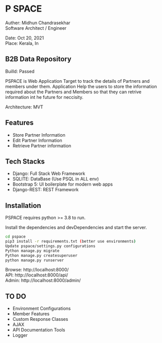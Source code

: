 # P SPACE
Auther: Midhun Chandrasekhar
<br>
Software Architect / Engineer

Date: Oct 20, 2021
<br>
Place: Kerala, In

## B2B Data Repository

Builld: Passed

PSPACE is Web Application Target to track the details of Partners and members under them. Application Help the users to store the information required about the Partners and Members so that they can retrive information int he future for neccisity. 

Architecture: MVT

## Features

- Store Partner Information
- Edit Partner Information
- Retrieve Partner information

## Tech Stacks

- Django: Full Stack Web Framework
- SQLITE: DataBase (Use PSQL in ALL env)
- Bootstrap 5: UI boilerplate for modern web apps
- Django-REST: REST Framework

## Installation

PSPACE requires python >= 3.8 to run.

Install the dependencies and devDependencies and start the server.

```sh
cd pspace
pip3 install -r requirements.txt (better use environments)
Update pspace/settings.py configurations
Python manage.py migrate
Python manage.py createsuperuser
python manage.py runserver
```

Browse: http://localhost:8000/
<br>
API: http://localhost:8000/api/
<br>
Admin: http://localhost:8000/admin/

## TO DO

- Environment Configurations
- Member Features
- Custom Response Classes
- AJAX
- API Documentation Tools
- Logger
